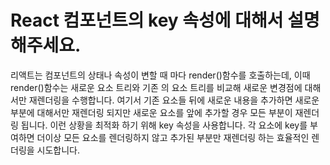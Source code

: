 # React 컴포넌트의 key 속성에 대해서 설명해주세요.
리액트는 컴포넌트의 상태나 속성이 변할 때 마다 render()함수를 호출하는데, 이때 render()함수는 새로운 요소 트리와 기존 의 요소 트리를 비교해 새로운 변경점에 대해서만 재렌더링을 수행합니다.
여기서 기존 요소들 뒤에 새로운 내용을 추가하면 새로운 부분에 대해서만 재렌더링 되지만 새로운 요소를 앞에 추가할 경우 모든 부분이 재렌더링 됩니다.
이런 상황을 최적화 하기 위해 key 속성을 사용합니다.
각 요소에 key를 부여하면 더이상 모든 요소를 렌더링하지 않고 추가된 부분만 재렌더링 하는 효율적인 렌더링을 시도합니다.